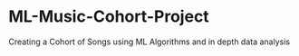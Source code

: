 # ML-Music-Cohort-Project
Creating a Cohort of Songs using ML Algorithms and in depth data analysis
